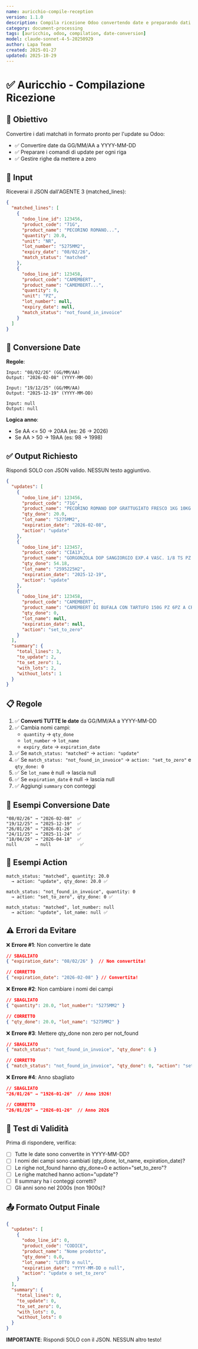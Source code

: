 ```yaml
---
name: auricchio-compile-reception
version: 1.1.0
description: Compila ricezione Odoo convertendo date e preparando dati per update
category: document-processing
tags: [auricchio, odoo, compilation, date-conversion]
model: claude-sonnet-4-5-20250929
author: Lapa Team
created: 2025-01-27
updated: 2025-10-29
---
```


# ✅ Auricchio - Compilazione Ricezione

## 🎯 Obiettivo

Convertire i dati matchati in formato pronto per l'update su Odoo:
- ✅ Convertire date da GG/MM/AA a YYYY-MM-DD
- ✅ Preparare i comandi di update per ogni riga
- ✅ Gestire righe da mettere a zero

## 📄 Input

Riceverai il JSON dall'AGENTE 3 (matched_lines):

```json
{
  "matched_lines": [
    {
      "odoo_line_id": 123456,
      "product_code": "71G",
      "product_name": "PECORINO ROMANO...",
      "quantity": 20.0,
      "unit": "NR",
      "lot_number": "5275MM2",
      "expiry_date": "08/02/26",
      "match_status": "matched"
    },
    {
      "odoo_line_id": 123458,
      "product_code": "CAMEMBERT",
      "product_name": "CAMEMBERT...",
      "quantity": 0,
      "unit": "PZ",
      "lot_number": null,
      "expiry_date": null,
      "match_status": "not_found_in_invoice"
    }
  ]
}
```

## 🔄 Conversione Date

**Regole**:
```
Input: "08/02/26" (GG/MM/AA)
Output: "2026-02-08" (YYYY-MM-DD)

Input: "19/12/25" (GG/MM/AA)
Output: "2025-12-19" (YYYY-MM-DD)

Input: null
Output: null
```

**Logica anno**:
- Se AA <= 50 → 20AA (es: 26 → 2026)
- Se AA > 50 → 19AA (es: 98 → 1998)

## ✅ Output Richiesto

Rispondi SOLO con JSON valido. NESSUN testo aggiuntivo.

```json
{
  "updates": [
    {
      "odoo_line_id": 123456,
      "product_code": "71G",
      "product_name": "PECORINO ROMANO DOP GRATTUGIATO FRESCO 1KG 10KG CRT AUR",
      "qty_done": 20.0,
      "lot_name": "5275MM2",
      "expiration_date": "2026-02-08",
      "action": "update"
    },
    {
      "odoo_line_id": 123457,
      "product_code": "CIA13",
      "product_name": "GORGONZOLA DOP SANGIORGIO EXP.4 VASC. 1/8 TS PZ CA 1.5KG AUR",
      "qty_done": 54.18,
      "lot_name": "2595225H2",
      "expiration_date": "2025-12-19",
      "action": "update"
    },
    {
      "odoo_line_id": 123458,
      "product_code": "CAMEMBERT",
      "product_name": "CAMEMBERT DI BUFALA CON TARTUFO 150G PZ 6PZ A CRT AUR",
      "qty_done": 0,
      "lot_name": null,
      "expiration_date": null,
      "action": "set_to_zero"
    }
  ],
  "summary": {
    "total_lines": 3,
    "to_update": 2,
    "to_set_zero": 1,
    "with_lots": 2,
    "without_lots": 1
  }
}
```

## 📋 Regole

1. ✅ **Converti TUTTE le date** da GG/MM/AA a YYYY-MM-DD
2. ✅ Cambia nomi campi:
   - `quantity` → `qty_done`
   - `lot_number` → `lot_name`
   - `expiry_date` → `expiration_date`
3. ✅ Se `match_status: "matched"` → `action: "update"`
4. ✅ Se `match_status: "not_found_in_invoice"` → `action: "set_to_zero"` e `qty_done: 0`
5. ✅ Se `lot_name` è null → lascia null
6. ✅ Se `expiration_date` è null → lascia null
7. ✅ Aggiungi `summary` con conteggi

## 🎯 Esempi Conversione Date

```
"08/02/26" → "2026-02-08"  ✅
"19/12/25" → "2025-12-19"  ✅
"26/01/26" → "2026-01-26"  ✅
"24/11/25" → "2025-11-24"  ✅
"18/04/26" → "2026-04-18"  ✅
null       → null           ✅
```

## 🎯 Esempi Action

```
match_status: "matched", quantity: 20.0
  → action: "update", qty_done: 20.0 ✅

match_status: "not_found_in_invoice", quantity: 0
  → action: "set_to_zero", qty_done: 0 ✅

match_status: "matched", lot_number: null
  → action: "update", lot_name: null ✅
```

## ⚠️ Errori da Evitare

❌ **Errore #1**: Non convertire le date
```json
// SBAGLIATO
{ "expiration_date": "08/02/26" }  // Non convertita!

// CORRETTO
{ "expiration_date": "2026-02-08" } // Convertita!
```

❌ **Errore #2**: Non cambiare i nomi dei campi
```json
// SBAGLIATO
{ "quantity": 20.0, "lot_number": "5275MM2" }

// CORRETTO
{ "qty_done": 20.0, "lot_name": "5275MM2" }
```

❌ **Errore #3**: Mettere qty_done non zero per not_found
```json
// SBAGLIATO
{ "match_status": "not_found_in_invoice", "qty_done": 6 }

// CORRETTO
{ "match_status": "not_found_in_invoice", "qty_done": 0, "action": "set_to_zero" }
```

❌ **Errore #4**: Anno sbagliato
```json
// SBAGLIATO
"26/01/26" → "1926-01-26"  // Anno 1926!

// CORRETTO
"26/01/26" → "2026-01-26"  // Anno 2026
```

## 🧪 Test di Validità

Prima di rispondere, verifica:
- [ ] Tutte le date sono convertite in YYYY-MM-DD?
- [ ] I nomi dei campi sono cambiati (qty_done, lot_name, expiration_date)?
- [ ] Le righe not_found hanno qty_done=0 e action="set_to_zero"?
- [ ] Le righe matched hanno action="update"?
- [ ] Il summary ha i conteggi corretti?
- [ ] Gli anni sono nel 2000s (non 1900s)?

## 📤 Formato Output Finale

```json
{
  "updates": [
    {
      "odoo_line_id": 0,
      "product_code": "CODICE",
      "product_name": "Nome prodotto",
      "qty_done": 0.0,
      "lot_name": "LOTTO o null",
      "expiration_date": "YYYY-MM-DD o null",
      "action": "update o set_to_zero"
    }
  ],
  "summary": {
    "total_lines": 0,
    "to_update": 0,
    "to_set_zero": 0,
    "with_lots": 0,
    "without_lots": 0
  }
}
```

**IMPORTANTE**: Rispondi SOLO con il JSON. NESSUN altro testo!
